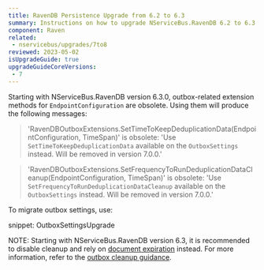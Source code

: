 ```yaml
---
title: RavenDB Persistence Upgrade from 6.2 to 6.3
summary: Instructions on how to upgrade NServiceBus.RavenDB 6.2 to 6.3
component: Raven
related:
 - nservicebus/upgrades/7to8
reviewed: 2023-05-02
isUpgradeGuide: true
upgradeGuideCoreVersions:
 - 7
---
```


Starting with NServiceBus.RavenDB version 6.3.0, outbox-related extension methods for `EndpointConfiguration` are obsolete. Using them will produce the following messages:

> 'RavenDBOutboxExtensions.SetTimeToKeepDeduplicationData(EndpointConfiguration, TimeSpan)' is obsolete: 'Use `SetTimeToKeepDeduplicationData` available on the `OutboxSettings` instead. Will be removed in version 7.0.0.'

> 'RavenDBOutboxExtensions.SetFrequencyToRunDeduplicationDataCleanup(EndpointConfiguration, TimeSpan)' is obsolete: 'Use `SetFrequencyToRunDeduplicationDataCleanup` available on the `OutboxSettings` instead. Will be removed in version 7.0.0.'

To migrate outbox settings, use:

snippet: OutboxSettingsUpgrade

NOTE: Starting with NServiceBus.RavenDB version 6.3, it is recommended to disable cleanup and rely on [document expiration](https://ravendb.net/docs/article-page/latest/csharp/server/extensions/expiration) instead. For more information, refer to the [outbox cleanup guidance](/persistence/ravendb/outbox.md?version=raven_6.3#deduplication-record-lifespan).
